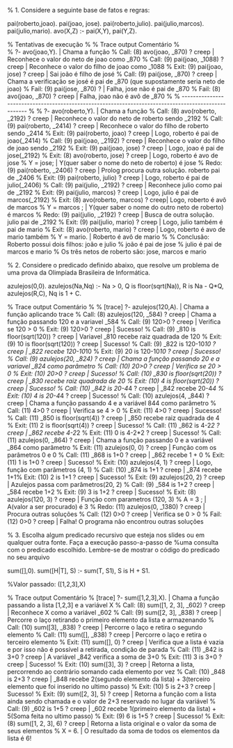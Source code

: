 % 1. Considere a seguinte base de fatos e regras:

pai(roberto,joao).
pai(joao, jose).
pai(roberto,julio).
pai(julio,marcos).
pai(julio,mario).
avo(X,Z) :- pai(X,Y), pai(Y,Z).

% Tentativas de execução
%
%		Trace output		                        	Comentário
%	
%	?- avo(joao,Y).			                  |	Chama a função
%   Call: (8) avo(joao, _870) ? creep	  |	Reconhece o valor do neto de joao como _870
%   Call: (9) pai(joao, _1088) ? creep	|	Reconhece o valor do filho de joao como _1088
%   Exit: (9) pai(joao, jose) ? creep	  |	Sai joão é filho de josé
%   Call: (9) pai(jose, _870) ? creep	  |	Chama a verificação se josé é pai de _870 (que supostamente seria neto de joao)
%   Fail: (9) pai(jose, _870) ?  	      |	Falha, jose não é pai de _870
%   Fail: (8) avo(joao, _870) ? creep	  |	Falha, joao não é avô de _870
%
%   ----------------------------------------------------------------------------------------------------
%
%      ?-  avo(roberto,Y).		  |	Chama a função
%   Call: (8) avo(roberto, _2192) ? creep |	Reconhece o valor do neto de roberto sendo _2192
%   Call: (9) pai(roberto, _2414) ? creep |	Reconhece o valor do filho de roberto sendo _2414
%   Exit: (9) pai(roberto, joao) ? creep  |	Logo, roberto é pai de joao(_2414)
%   Call: (9) pai(joao, _2192) ? creep	  |	Reconhece o valor do filho de joao sendo _2192
%   Exit: (9) pai(joao, jose) ? creep	    |	Logo, joao é pai de jose(_2192)
%   Exit: (8) avo(roberto, jose) ? creep  |	Logo, roberto é avo de jose
%	Y = jose;			                          |	Y(quer saber o nome do neto de roberto) é jose
%   Redo: (9) pai(roberto, _2406) ? creep |	Prolog procura outra solução. roberto pai de _2406
%   Exit: (9) pai(roberto, julio) ? creep |	Logo, roberto é pai de julio(_2406)
%   Call: (9) pai(julio, _2192) ? creep   |	Reconhece julio como pai de _2192
%   Exit: (9) pai(julio, marcos) ? creep  |	Logo, julio é pai de marcos(_2192) 
%   Exit: (8) avo(roberto, marcos) ? creep|	Logo, roberto é avô de marcos
%	Y = marcos ;			                      |	Y(quer saber o nome do outro neto de roberto) é marcos
%   Redo: (9) pai(julio, _2192) ? creep   |	Busca de outra solução.  julio pai de _2192
%   Exit: (9) pai(julio, mario) ? creep   |	Logo, julio também é pai de mario
%   Exit: (8) avo(roberto, mario) ? creep |	Logo, roberto é avo de mario também
%	Y = mario.	  		                      |	Roberto é avô de mario
%
%	Conclusão: Roberto possui dois filhos: joão e julio
%	joão é pai de jose
%	julio é pai de marcos e mario
%	Os três netos de roberto são: jose, marcos e mario


% 2. Considere o predicado definido abaixo, que resolve um problema de uma prova da Olimpíada Brasileira de Informática.

azulejos(0,0).
azulejos(Na,Nq) :-
   Na > 0,
   Q is floor(sqrt(Na)),
   R is Na - Q*Q,
   azulejos(R,C),
   Nq is 1 + C.


%		Trace output				                            	Comentário
%
%  [trace]  ?- azulejos(120,A).			            |	Chama a função aplicando trace
%   Call: (8) azulejos(120, _584) ? creep	      |	Chama a função passando 120 e a variavel _584
%   Call: (9) 120>0 ? creep			                |	Verifica se 120 > 0
%   Exit: (9) 120>0 ? creep			                |	Sucesso!
%   Call: (9) _810 is floor(sqrt(120)) ? creep  |	Variavel _810 recebe raiz quadrada de 120
%   Exit: (9) 10 is floor(sqrt(120)) ? creep    |	Sucesso!
%   Call: (9) _822 is 120-10*10 ? creep		      |	_822 recebe 120-10*10
%   Exit: (9) 20 is 120-10*10 ? creep		        |	Sucesso!
%   Call: (9) azulejos(20, _824) ? creep	      |	Chama a função passando 20 e a variavel _824 como parâmetro
%   Call: (10) 20>0 ? creep			                |	Verifica se 20 > 0
%   Exit: (10) 20>0 ? creep			                |	Sucesso!
%   Call: (10) _830 is floor(sqrt(20)) ? creep	|	_830 recebe raiz quadrada de 20
%   Exit: (10) 4 is floor(sqrt(20)) ? creep	    |	Sucesso!
%   Call: (10) _842 is 20-4*4 ? creep		        |	_842 recebe 20-4*4
%   Exit: (10) 4 is 20-4*4 ? creep		          |	Sucesso!
%   Call: (10) azulejos(4, _844) ? creep	      |	Chama a função passando 4 e a variável 844 como parâmetro
%   Call: (11) 4>0 ? creep			                |	Verifica se 4 > 0
%   Exit: (11) 4>0 ? creep			                |	Sucesso!
%   Call: (11) _850 is floor(sqrt(4)) ? creep	  |	_850 recebe raiz quadrada de 4
%   Exit: (11) 2 is floor(sqrt(4)) ? creep	    |	Sucesso!
%   Call: (11) _862 is 4-2*2 ? creep		        |	_862 recebe 4-2*2
%   Exit: (11) 0 is 4-2*2 ? creep		            |	Sucesso!
%   Call: (11) azulejos(0, _864) ? creep	      |	Chama a função passando 0 e a variável _864 como parâmetro
%   Exit: (11) azulejos(0, 0) ? creep		        |	Função com os parâmetros 0 e 0
%   Call: (11) _868 is 1+0 ? creep		          |	_862 recebe 1 + 0
%   Exit: (11) 1 is 1+0 ? creep			            |	Sucesso!
%   Exit: (10) azulejos(4, 1) ? creep		        |	Logo, função com parâmetros (4, 1)
%   Call: (10) _874 is 1+1 ? creep		          |	_874 recebe 1+1%   Exit: (10) 2 is 1+1 ? creep			|	Sucesso!
%   Exit: (9) azulejos(20, 2) ? creep		        |	Azulejos passa com parâmetros(20, 2)
%   Call: (9) _584 is 1+2 ? creep		            |	_584 recebe 1+2
%   Exit: (9) 3 is 1+2 ? creep			            |	Sucesso!
%   Exit: (8) azulejos(120, 3) ? creep		      |	Função com parametros (120, 3)
%	A = 3 ;					                              |	A(valor a ser procurado) é 3
%   Redo: (11) azulejos(0, _1380) ? creep     	|	Procura outras soluções
%   Call: (12) 0>0 ? creep			                |	Verifica se 0 > 0
%   Fail: (12) 0>0 ? creep			                |	Falha! O programa não encontrou outras soluções


% 3. Escolha algum predicado recursivo que esteja nos slides ou em qualquer outra fonte. Faça a execução passo-a-passo de 
%uma consulta com o predicado escolhido. Lembre-se de mostrar o código do predicado no seu arquivo

sum([],0).
sum([H|T], S) :-
sum(T, S1),
S is H + S1.

%Valor passado: ([1,2,3],X)

%		Trace output					                          Comentário
%   [trace]  ?- sum([1,2,3],X).			            |	Chama a função passando a lista [1,2,3] e a variável X
%   Call: (8) sum([1, 2, 3], _602) ? creep	    |	Reconhece X como a variável _602
%   Call: (9) sum([2, 3], _838) ? creep		      |	Percorre o laço retirando o primeiro elemento da lista e armazenando
%   Call: (10) sum([3], _838) ? creep		        |	Percorre o laço e retira o segundo elemento
%   Call: (11) sum([], _838) ? creep		        |	Percorre o laço e retira o terceiro elemento
%   Exit: (11) sum([], 0) ? creep		            |	Verifica que a lista é vazia e por isso não é possível a retirada, condição de parada
%   Call: (11) _842 is 3+0 ? creep		          |	A variável _842 verifica a soma de 3+0 
%   Exit: (11) 3 is 3+0 ? creep			            |	Sucesso!
%   Exit: (10) sum([3], 3) ? creep		          |	Retorna a lista, percorrendo ao contrário somando cada elemento por vez
%   Call: (10) _848 is 2+3 ? creep		          |	_848 recebe 2(segundo elemento da lista) + 3(terceiro elemento que foi inserido no ultimo passo)
%   Exit: (10) 5 is 2+3 ? creep			            |	Sucesso!
%   Exit: (9) sum([2, 3], 5) ? creep		        |	Retorna a função com a lista ainda sendo chamada e o valor de 2+3 reservado no lugar da variável
%   Call: (9) _602 is 1+5 ? creep		            |	_602 recebe 1(primeiro elemento da lista) + 5(Soma feita no ultimo passo)
%   Exit: (9) 6 is 1+5 ? creep			            |	Sucesso!
%   Exit: (8) sum([1, 2, 3], 6) ? creep		      |	Retorna a lista original e o valor da soma de seus elementos
%	X = 6.					                              |	O resultado da soma de todos os elementos da lista é 6!
